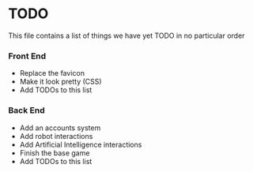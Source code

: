 # TODO

This file contains a list of things we have yet TODO in no particular order

### Front End

* Replace the favicon
* Make it look pretty (CSS)
* Add TODOs to this list

### Back End

* Add an accounts system
* Add robot interactions
* Add Artificial Intelligence interactions
* Finish the base game
* Add TODOs to this list